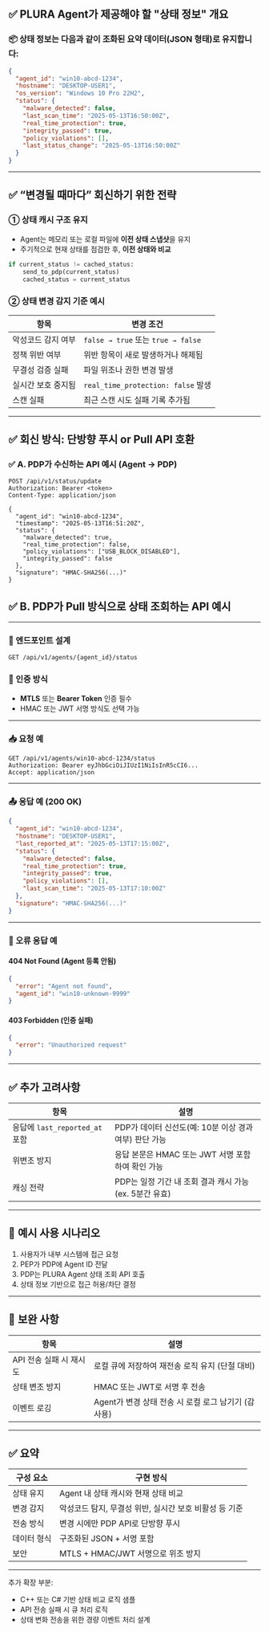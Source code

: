 ## ✅ PLURA Agent가 제공해야 할 "상태 정보" 개요

### 📦 상태 정보는 다음과 같이 조화된 요약 데이터(JSON 형태)로 유지합니다:

```json
{
  "agent_id": "win10-abcd-1234",
  "hostname": "DESKTOP-USER1",
  "os_version": "Windows 10 Pro 22H2",
  "status": {
    "malware_detected": false,
    "last_scan_time": "2025-05-13T16:50:00Z",
    "real_time_protection": true,
    "integrity_passed": true,
    "policy_violations": [],
    "last_status_change": "2025-05-13T16:50:00Z"
  }
}
```

---

## ✅ “변경될 때마다” 회신하기 위한 전략

### ① **상태 캐시 구조 유지**

* Agent는 메모리 또는 로컬 파일에 **이전 상태 스냅샷**을 유지
* 주기적으로 현재 상태를 점검한 후, **이전 상태와 비교**

```python
if current_status != cached_status:
    send_to_pdp(current_status)
    cached_status = current_status
```

### ② **상태 변경 감지 기준 예시**

| 항목         | 변경 조건                            |
| ---------- | -------------------------------- |
| 악성코드 감지 여부 | `false → true` 또는 `true → false` |
| 정책 위반 여부   | 위반 항목이 새로 발생하거나 해제됨              |
| 무결성 검증 실패  | 파일 위조나 권한 변경 발생                  |
| 실시간 보호 중지됨 | `real_time_protection: false` 발생 |
| 스캔 실패      | 최근 스캔 시도 실패 기록 추가됨               |

---

## ✅ 회신 방식: 단방향 푸시 or Pull API 호환

### ✅ A. **PDP가 수신하는 API 예시 (Agent → PDP)**

```http
POST /api/v1/status/update
Authorization: Bearer <token>
Content-Type: application/json

{
  "agent_id": "win10-abcd-1234",
  "timestamp": "2025-05-13T16:51:20Z",
  "status": {
    "malware_detected": true,
    "real_time_protection": false,
    "policy_violations": ["USB_BLOCK_DISABLED"],
    "integrity_passed": false
  },
  "signature": "HMAC-SHA256(...)"
}
```

## ✅ B. PDP가 Pull 방식으로 상태 조회하는 API 예시

---

### 📌 엔드포인트 설계

```
GET /api/v1/agents/{agent_id}/status
```

### 🔐 인증 방식

* **MTLS** 또는 **Bearer Token** 인증 필수
* HMAC 또는 JWT 서명 방식도 선택 가능

---

### 📥 요청 예

```http
GET /api/v1/agents/win10-abcd-1234/status
Authorization: Bearer eyJhbGciOiJIUzI1NiIsInR5cCI6...
Accept: application/json
```

---

### 📤 응답 예 (200 OK)

```json
{
  "agent_id": "win10-abcd-1234",
  "hostname": "DESKTOP-USER1",
  "last_reported_at": "2025-05-13T17:15:00Z",
  "status": {
    "malware_detected": false,
    "real_time_protection": true,
    "integrity_passed": true,
    "policy_violations": [],
    "last_scan_time": "2025-05-13T17:10:00Z"
  },
  "signature": "HMAC-SHA256(...)"
}
```

---

### 📄 오류 응답 예

#### 404 Not Found (Agent 등록 안됨)

```json
{
  "error": "Agent not found",
  "agent_id": "win10-unknown-9999"
}
```

#### 403 Forbidden (인증 실패)

```json
{
  "error": "Unauthorized request"
}
```

---

## ✅ 추가 고려사항

| 항목                        | 설명                                    |
| ------------------------- | ------------------------------------- |
| 응답에 `last_reported_at` 포함 | PDP가 데이터 신선도(예: 10분 이상 경과 여부) 판단 가능   |
| 위변조 방지                    | 응답 본문은 HMAC 또는 JWT 서명 포함하여 확인 가능      |
| 캐싱 전략                     | PDP는 일정 기간 내 조회 결과 캐시 가능 (ex. 5분간 유효) |

---

## 🧩 예시 사용 시나리오

1. 사용자가 내부 시스템에 접근 요청
2. PEP가 PDP에 Agent ID 전달
3. PDP는 PLURA Agent 상태 조회 API 호출
4. 상태 정보 기반으로 접근 허용/차단 결정

---

## 🧩 보완 사항

| 항목              | 설명                                |
| --------------- | --------------------------------- |
| API 전송 실패 시 재시도 | 로컬 큐에 저장하여 재전송 로직 유지 (단절 대비)      |
| 상태 변조 방지        | HMAC 또는 JWT로 서명 후 전송              |
| 이벤트 로깅          | Agent가 변경 상태 전송 시 로컬 로그 남기기 (감사용) |

---

## ✅ 요약

| 구성 요소  | 구현 방식                            |
| ------ | -------------------------------- |
| 상태 유지  | Agent 내 상태 캐시와 현재 상태 비교          |
| 변경 감지  | 악성코드 탐지, 무결성 위반, 실시간 보호 비활성 등 기준 |
| 전송 방식  | 변경 시에만 PDP API로 단방향 푸시           |
| 데이터 형식 | 구조화된 JSON + 서명 포함                |
| 보안     | MTLS + HMAC/JWT 서명으로 위조 방지       |

---

추가 확장 부분:

* C++ 또는 C# 기반 상태 비교 로직 샘플
* API 전송 실패 시 큐 처리 로직
* 상태 변화 전송을 위한 경량 이벤트 처리 설계


